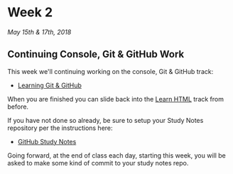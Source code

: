 # Week 2
*May 15th & 17th, 2018*

## Continuing Console, Git & GitHub Work

This week we'll continuing working on the console, Git & GitHub track:

- [Learning Git & GitHub](https://teamtreehouse.com/tracks/learning-git-github)

When you are finished you can slide back into the [Learn HTML](https://teamtreehouse.com/tracks/learn-html-2) track from before.

If you have not done so already, be sure to setup your Study Notes repository per the instructions here:

- [GitHub Study Notes](https://codeacademymhcc.github.io/projects/github-study-notes.html)

Going forward, at the end of class each day, starting this week, you will be asked to make some kind of commit to your study notes repo.